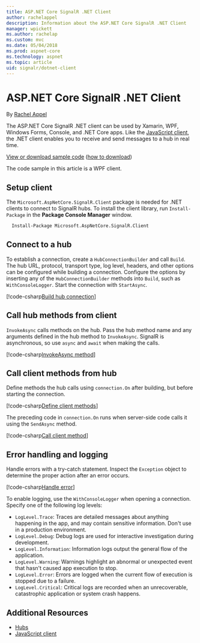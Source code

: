 ```yaml
---
title: ASP.NET Core SignalR .NET Client
author: rachelappel
description: Information about the ASP.NET Core SignalR .NET Client 
manager: wpickett
ms.author: rachelap
ms.custom: mvc
ms.date: 05/04/2018
ms.prod: aspnet-core
ms.technology: aspnet
ms.topic: article
uid: signalr/dotnet-client
---
```


# ASP.NET Core SignalR .NET Client

By [Rachel Appel](http://twitter.com/rachelappel)

The ASP.NET Core SignalR .NET client can be used by Xamarin, WPF, Windows Forms, Console, and .NET Core apps. Like the [JavaScript client](xref:signalr/javascript-client), the .NET client enables you to receive and send messages to a hub in real time.

[View or download sample code](https://github.com/aspnet/Docs/tree/live/aspnetcore/signalr/dotnet-client/sample) ([how to download](xref:tutorials/index#how-to-download-a-sample))

The code sample in this article is a WPF client.

## Setup client

The `Microsoft.AspNetCore.SignalR.Client` package is needed for .NET clients to connect to SignalR hubs. To install the client library, run `Install-Package` in the **Package Console Manager** window.

```cmd
  Install-Package Microsoft.AspNetCore.SignalR.Client
```

## Connect to a hub

To establish a connection, create a `HubConnectionBuilder` and call `Build`. The hub URL, protocol, transport type, log level, headers, and other options can be configured while building a connection. Configure the options by inserting any of the `HubConnectionBuilder` methods into `Build`, such as `WithConsoleLogger`. Start the connection with `StartAsync`.

[!code-csharp[Build hub connection](dotnet-client/sample/signalrchatclient/MainWindow.xaml.cs?highlight=15-18,34)]

## Call hub methods from client

`InvokeAsync` calls methods on the hub. Pass the hub method name and any arguments defined in the hub method to `InvokeAsync`. SignalR is asynchronous, so use `async` and `await` when making the calls.

[!code-csharp[InvokeAsync method](dotnet-client/sample/signalrchatclient/MainWindow.xaml.cs?range=49-51)]

## Call client methods from hub

Define methods the hub calls using `connection.On` after building, but before starting the connection.

[!code-csharp[Define client methods](dotnet-client/sample/signalrchatclient/MainWindow.xaml.cs?range=23-30)]

The preceding code in `connection.On` runs when server-side code calls it using the `SendAsync` method.

[!code-csharp[Call client method](dotnet-client/sample/signalrchat/hubs/chathub.cs?range=8-11)]

## Error handling and logging

Handle errors with a try-catch statement. Inspect the `Exception` object to determine the proper action after an error occurs.

[!code-csharp[Handle error](dotnet-client/sample/signalrchatclient/MainWindow.xaml.cs?range=47-55)]

To enable logging, use the `WithConsoleLogger` when opening a connection. Specify one of the following log levels:

* `LogLevel.Trace`: Traces are detailed messages about anything happening in the app, and may contain sensitive information. Don't use in a production environment.
* `LogLevel.Debug`: Debug logs are used for interactive investigation during development.
* `LogLevel.Information`: Information logs output the general flow of the application.
* `LogLevel.Warning`: Warnings highlight an abnormal or unexpected event that hasn't caused app execution to stop.
* `LogLevel.Error`: Errors are logged when the current flow of execution is stopped due to a failure.
* `LogLevel.Critical`: Critical logs are recorded when an unrecoverable, catastrophic application or system crash happens.

## Additional Resources

* [Hubs](xref:signalr/hubs)
* [JavaScript client](xref:signalr/javascript-client)
